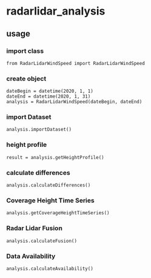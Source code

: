 # radarlidar_analysis
## usage
### import class
```
from RadarLidarWindSpeed import RadarLidarWindSpeed
```
### create object
```
dateBegin = datetime(2020, 1, 1)
dateEnd = datetime(2020, 1, 31)
analysis = RadarLidarWindSpeed(dateBegin, dateEnd)
```
### import Dataset
```
analysis.importDataset()
```
### height profile
```
result = analysis.getHeightProfile()
```
### calculate differences
```
analysis.calculateDifferences()
```
### Coverage Height Time Series
```
analysis.getCoverageHeightTimeSeries()
```
### Radar Lidar Fusion
```
analysis.calculateFusion()
```
### Data Availability
```
analysis.calculateAvailability()
```
